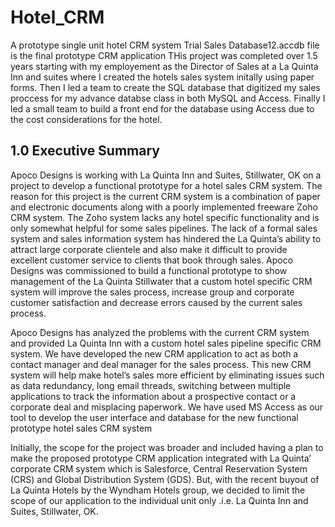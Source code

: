 # Hotel_CRM
A prototype single unit hotel CRM system
Trial Sales Database12.accdb file is the final prototype CRM application
THis project was completed over 1.5 years starting with my employement as the Director of Sales at a La Quinta Inn and suites where I created the hotels sales system initally using paper forms. Then I led a team to create the SQL database that digitized my sales proccess for my advance databse class in both MySQL and Access. Finally I led a small team to build a front end for the database using Access due to the cost considerations for the hotel. 

## 1.0 Executive Summary 
Apoco Designs is working with La Quinta Inn and Suites, Stillwater, OK on a project to develop a functional prototype for a hotel sales CRM system. The reason for this project is the current CRM system is a combination of paper and electronic documents along with a poorly implemented freeware Zoho CRM system. The Zoho system lacks any hotel specific functionality and is only somewhat helpful for some sales pipelines. The lack of a formal sales system and sales information system has hindered the La Quinta’s ability to attract large corporate clientele and also make it difficult to provide excellent customer service to clients that book through sales. Apoco Designs was commissioned to build a functional prototype to show management of the La Quinta Stillwater that a custom hotel specific CRM system will improve the sales process, increase group and corporate customer satisfaction and decrease errors caused by the current sales process.

Apoco Designs has analyzed the problems with the current CRM system and provided La Quinta Inn with a custom hotel sales pipeline specific CRM system. We have developed the new CRM application to act as both a contact manager and deal manager for the sales process. This new CRM system will help make hotel’s sales more efficient by eliminating issues such as data redundancy, long email threads, switching between multiple applications to track the information about a prospective contact or a corporate deal and misplacing paperwork. We have used MS Access as our tool to develop the user interface and database for the new functional prototype hotel sales CRM system

Initially, the scope for the project was broader and included having a plan to make the proposed prototype CRM application integrated with La Quinta’ corporate CRM system which is Salesforce, Central Reservation System (CRS) and Global Distribution System (GDS). But, with the recent buyout of La Quinta Hotels by the Wyndham Hotels group, we decided to limit the scope of our application to the individual unit only .i.e. La Quinta Inn and Suites, Stillwater, OK. 
